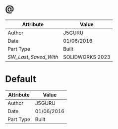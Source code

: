 # @
| Attribute | Value |
| ---  | ---     |
| Author | J5GURU |
| Date | 01/06/2016 |
| Part Type | Built |
| _SW_Last_Saved_With_ | SOLIDWORKS 2023 |
# Default
| Attribute | Value |
| ---  | ---     |
| Author | J5GURU |
| Date | 01/06/2016 |
| Part Type | Built |
